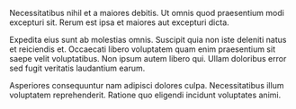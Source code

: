 Necessitatibus nihil et a maiores debitis. Ut omnis quod praesentium modi excepturi sit. Rerum est ipsa et maiores aut excepturi dicta.
 Expedita eius sunt ab molestias omnis. Suscipit quia non iste deleniti natus et reiciendis et. Occaecati libero voluptatem quam enim praesentium sit saepe velit voluptatibus. Non ipsum autem libero qui. Ullam doloribus error sed fugit veritatis laudantium earum.
 Asperiores consequuntur nam adipisci dolores culpa. Necessitatibus illum voluptatem reprehenderit. Ratione quo eligendi incidunt voluptates animi.